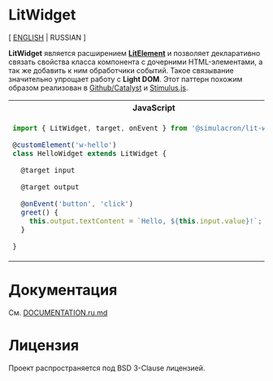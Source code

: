 
# LitWidget

[ [ENGLISH](./README.md) | RUSSIAN ]

**LitWidget** является расширением [**LitElement**](https://lit.dev/docs/components/overview/) и позволяет декларативно связать свойства класса компонента с дочерними HTML-элементами, а так же добавить к ним обработчики событий. Такое связывание значительно упрощает работу с **Light DOM**. Этот паттерн похожим образом реализован в [Github/Catalyst](https://catalyst.rocks/) и [Stimulus.js](https://stimulus.hotwired.dev/).

<table>
<tr>
  <th>JavaScript</th>
  <th>HTML</th>
</tr>
<tr>
  <td valign="top">

```js
import { LitWidget, target, onEvent } from '@simulacron/lit-widget';

@customElement('w-hello')
class HelloWidget extends LitWidget {

  @target input

  @target output

  @onEvent('button', 'click')
  greet() {
    this.output.textContent = `Hello, ${this.input.value}!`;
  }

}
```
  </td>
  <td valign="top">

```html
<w-hello>
  <input data-target="w-hello.input" type="text" />

  <button data-target="w-hello.button">
    Greet
  </button>

  <span data-target="w-hello.output"></span>
</w-hello>
```
  </td>
</tr>
</table>

# Документация

См. [DOCUMENTATION.ru.md](DOCUMENTATION.ru.md)

# Лицензия

Проект распространяется под BSD 3-Clause лицензией.
